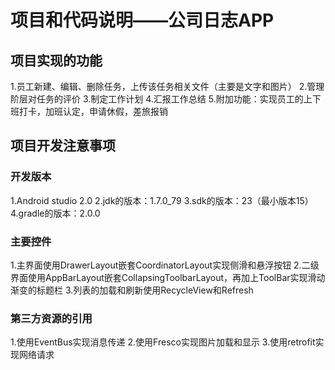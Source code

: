 # 项目和代码说明——公司日志APP


## 项目实现的功能
1.员工新建、编辑、删除任务，上传该任务相关文件（主要是文字和图片）
2.管理阶层对任务的评价
3.制定工作计划
4.汇报工作总结
5.附加功能：实现员工的上下班打卡，加班认定，申请休假，差旅报销


## 项目开发注意事项
### 开发版本
1.Android studio 2.0
2.jdk的版本：1.7.0_79
3.sdk的版本：23（最小版本15）
4.gradle的版本：2.0.0

### 主要控件
1.主界面使用DrawerLayout嵌套CoordinatorLayout实现侧滑和悬浮按钮
2.二级界面使用AppBarLayout嵌套CollapsingToolbarLayout，再加上ToolBar实现滑动渐变的标题栏
3.列表的加载和刷新使用RecycleView和Refresh

### 第三方资源的引用
1.使用EventBus实现消息传递
2.使用Fresco实现图片加载和显示
3.使用retrofit实现网络请求
